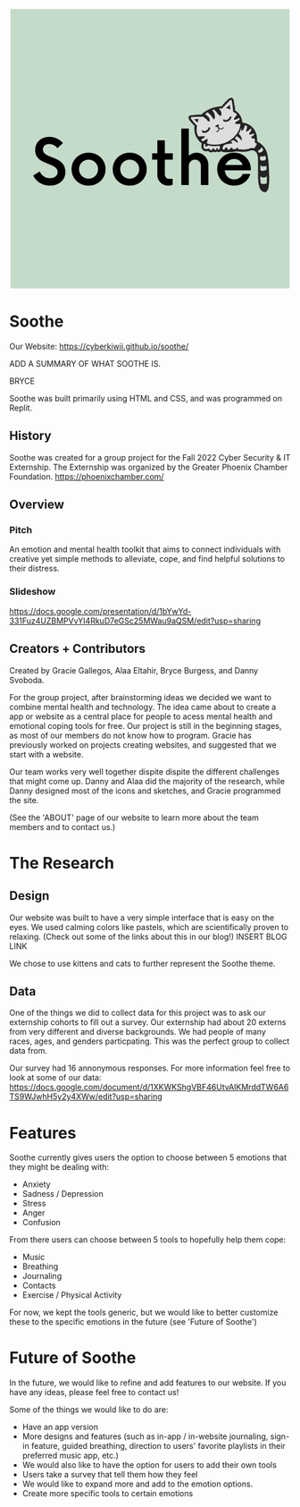 <p align="center">
   <img src="logo.png"/>
</p>


# Soothe

Our Website: https://cyberkiwii.github.io/soothe/

ADD A SUMMARY OF WHAT SOOTHE IS.

BRYCE

Soothe was built primarily using HTML and CSS, and was programmed on Replit.


## History

Soothe was created for a group project for the Fall 2022 Cyber Security & IT Externship. The Externship was organized by the Greater Phoenix Chamber Foundation. 
https://phoenixchamber.com/


## Overview

### Pitch
An emotion and mental health toolkit that aims to connect individuals with creative yet simple methods to alleviate, cope, and find helpful solutions to their distress.

### Slideshow 
https://docs.google.com/presentation/d/1bYwYd-331Fuz4UZBMPVvYI4RkuD7eGSc25MWau9aQSM/edit?usp=sharing


## Creators + Contributors

Created by Gracie Gallegos, Alaa Eltahir, Bryce Burgess, and Danny Svoboda.

For the group project, after brainstorming ideas we decided we want to combine mental health and technology. The idea came about to create a app or website as a central place for people to acess mental health and emotional coping tools for free. Our project is still in the beginning stages, as most of our members do not know how to program. Gracie has previously worked on projects creating websites, and suggested that we start with a website. 

Our team works very well together dispite dispite the different challenges that might come up. Danny and Alaa did the majority of the research, while Danny designed most of the icons and sketches, and Gracie programmed the site.

(See the 'ABOUT' page of our website to learn more about the team members and to contact us.)



# The Research

## Design

Our website was built to have a very simple interface that is easy on the eyes. We used calming colors like pastels, which are scientifically proven to relaxing. (Check out some of the links about this in our blog!) INSERT BLOG LINK 

We chose to use kittens and cats to further represent the Soothe theme. 

## Data

One of the things we did to collect data for this project was to ask our externship cohorts to fill out a survey. Our externship had about 20 externs from very different and diverse backgrounds. We had people of many races, ages, and genders particpating. This was the perfect group to collect data from.

Our survey had 16 annonymous responses. For more information feel free to look at some of our data: https://docs.google.com/document/d/1XKWKShgVBF46UtvAIKMrddTW6A6TS9WJwhH5y2y4XWw/edit?usp=sharing



# Features

Soothe currently gives users the option to choose between 5 emotions that they might be dealing with:
- Anxiety
- Sadness / Depression
- Stress
- Anger
- Confusion

From there users can choose between 5 tools to hopefully help them cope:
- Music
- Breathing
- Journaling
- Contacts
- Exercise / Physical Activity

For now, we kept the tools generic, but we would like to better customize these to the specific emotions in the future (see 'Future of Soothe')
  


# Future of Soothe

In the future, we would like to refine and add features to our website. If you have any ideas, please feel free to contact us!

Some of the things we would like to do are:
- Have an app version 
- More designs and features (such as in-app / in-website journaling, sign-in feature, guided breathing, direction to users' favorite playlists in their preferred music app, etc.)
- We would also like to have the option for users to add their own tools 
- Users take a survey that tell them how they feel
- We would like to expand more and add to the emotion options.
- Create more specific tools to certain emotions

